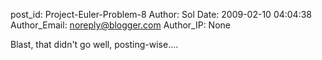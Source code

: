 post_id: Project-Euler-Problem-8
Author: Sol
Date: 2009-02-10 04:04:38
Author_Email: noreply@blogger.com
Author_IP: None

Blast, that didn&#39;t go well, posting-wise....
